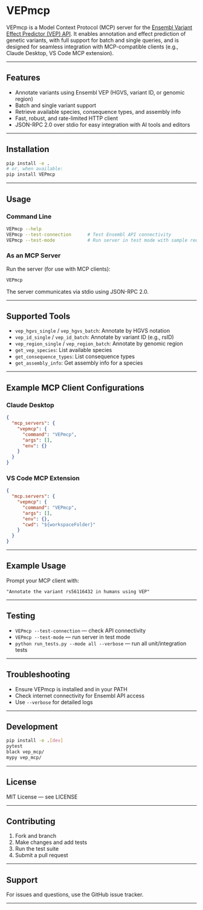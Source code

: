 # VEPmcp

VEPmcp is a Model Context Protocol (MCP) server for the [Ensembl Variant Effect Predictor (VEP) API](https://rest.ensembl.org/). It enables annotation and effect prediction of genetic variants, with full support for batch and single queries, and is designed for seamless integration with MCP-compatible clients (e.g., Claude Desktop, VS Code MCP extension).

---

## Features

- Annotate variants using Ensembl VEP (HGVS, variant ID, or genomic region)
- Batch and single variant support
- Retrieve available species, consequence types, and assembly info
- Fast, robust, and rate-limited HTTP client
- JSON-RPC 2.0 over stdio for easy integration with AI tools and editors

---

## Installation

```bash
pip install -e .
# or, when available:
pip install VEPmcp
```

---

## Usage

### Command Line

```bash
VEPmcp --help
VEPmcp --test-connection      # Test Ensembl API connectivity
VEPmcp --test-mode            # Run server in test mode with sample requests
```

### As an MCP Server

Run the server (for use with MCP clients):

```bash
VEPmcp
```

The server communicates via stdio using JSON-RPC 2.0.

---

## Supported Tools

- `vep_hgvs_single` / `vep_hgvs_batch`: Annotate by HGVS notation
- `vep_id_single` / `vep_id_batch`: Annotate by variant ID (e.g., rsID)
- `vep_region_single` / `vep_region_batch`: Annotate by genomic region
- `get_vep_species`: List available species
- `get_consequence_types`: List consequence types
- `get_assembly_info`: Get assembly info for a species

---

## Example MCP Client Configurations

### Claude Desktop

```json
{
  "mcp_servers": {
    "vepmcp": {
      "command": "VEPmcp",
      "args": [],
      "env": {}
    }
  }
}
```

### VS Code MCP Extension

```json
{
  "mcp.servers": {
    "vepmcp": {
      "command": "VEPmcp",
      "args": [],
      "env": {},
      "cwd": "${workspaceFolder}"
    }
  }
}
```

---

## Example Usage

Prompt your MCP client with:

```
"Annotate the variant rs56116432 in humans using VEP"
```

---

## Testing

- `VEPmcp --test-connection` — check API connectivity
- `VEPmcp --test-mode` — run server in test mode
- `python run_tests.py --mode all --verbose` — run all unit/integration tests

---

## Troubleshooting

- Ensure VEPmcp is installed and in your PATH
- Check internet connectivity for Ensembl API access
- Use `--verbose` for detailed logs

---

## Development

```bash
pip install -e .[dev]
pytest
black vep_mcp/
mypy vep_mcp/
```

---

## License

MIT License — see LICENSE

---

## Contributing

1. Fork and branch
2. Make changes and add tests
3. Run the test suite
4. Submit a pull request

---

## Support

For issues and questions, use the GitHub issue tracker.

---